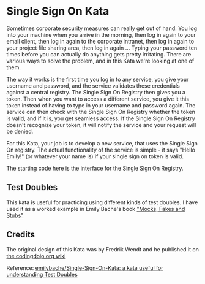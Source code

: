 # Single Sign On Kata

Sometimes corporate security measures can really get out of hand. You log into your machine when you arrive in the
morning, then log in again to your email client, then log in again to the corporate intranet, then log in again to your
project file sharing area, then log in again ... Typing your password ten times before you can actually do anything gets
pretty irritating. There are various ways to solve the problem, and in this Kata we're looking at one of them.

The way it works is the first time you log in to any service, you give your username and password, and the service
validates these credentials against a central registry. The Single Sign On Registry then gives you a token. Then when
you want to access a different service, you give it this token instead of having to type in your username and password
again. The service can then check with the Single Sign On Registry whether the token is valid, and if it is, you get
seamless access. If the Single Sign On Registry doesn't recognize your token, it will notify the service and your
request will be denied.

For this Kata, your job is to develop a new service, that uses the Single Sign On registry. The actual functionality of
the service is simple - it says "Hello Emily!" (or whatever your name is) if your single sign on token is valid.

The starting code here is the interface for the Single Sign On Registry.

## Test Doubles

This kata is useful for practicing using different kinds of test doubles. I have used it as a worked example in Emily
Bache's book ["Mocks, Fakes and Stubs"](https://leanpub.com/mocks-fakes-stubs)

## Credits

The original design of this Kata was by Fredrik Wendt and he published it on
[the codingdojo.org wiki](http://codingdojo.org/cgi-bin/index.pl?KataJEEWebAuthentication)

Reference: [emilybache/Single-Sign-On-Kata: a kata useful for understanding Test Doubles](https://github.com/emilybache/Single-Sign-On-Kata.git)